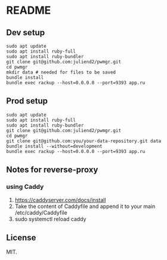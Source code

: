 # README

## Dev setup

```
sudo apt update
sudo apt install ruby-full
sudo apt install ruby-bundler
git clone git@github.com:juliend2/pwmgr.git
cd pwmgr
mkdir data # needed for files to be saved
bundle install
bundle exec rackup --host=0.0.0.0 --port=9393 app.ru
```

## Prod setup

```
sudo apt update
sudo apt install ruby-full
sudo apt install ruby-bundler
git clone git@github.com:juliend2/pwmgr.git
cd pwmgr
git clone git@github.com:you/your-data-repository.git data
bundle install --without=development
bundle exec rackup --host=0.0.0.0 --port=9393 app.ru
```

## Notes for reverse-proxy 

### using Caddy

1. https://caddyserver.com/docs/install
2. Take the content of Caddyfile and append it to your main /etc/caddy/Caddyfile
3. sudo systemctl reload caddy

## License

MIT.
